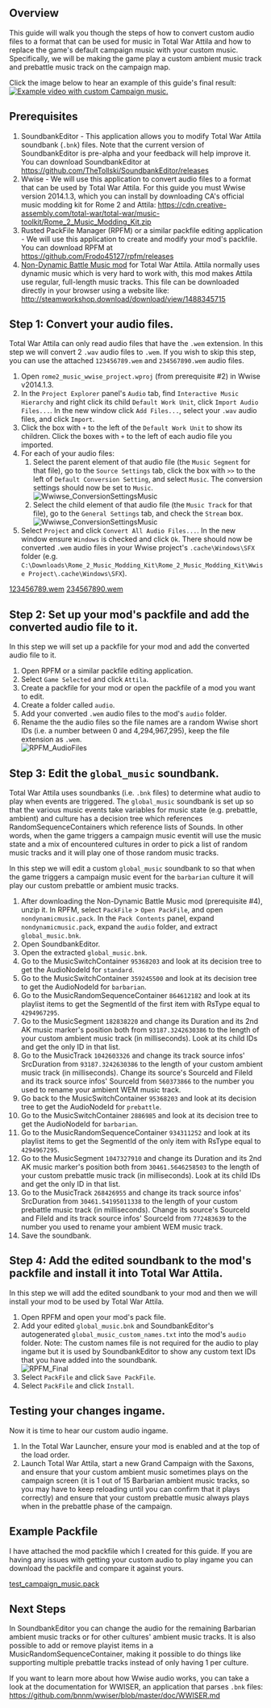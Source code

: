 ﻿## Overview
This guide will walk you though the steps of how to convert custom audio files to a format that can be used for music in Total War Attila and how to replace the game's default campaign music with your custom music. Specifically, we will be making the game play a custom ambient music track and prebattle music track on the campaign map.

Click the image below to hear an example of this guide's final result:  
[![Example video with custom Campaign music.](Campaign_Music_Resources/example.png)](Campaign_Music_Resources/example.mp4)


## Prerequisites
1. SoundbankEditor - This application allows you to modify Total War Attila soundbank (`.bnk`) files. Note that the current version of SoundbankEditor is pre-alpha and your feedback will help improve it. You can download SoundbankEditor at https://github.com/TheTollski/SoundbankEditor/releases
2. Wwise - We will use this application to convert audio files to a format that can be used by Total War Attila. For this guide you must Wwise version 2014.1.3, which you can install by downloading CA's official music modding kit for Rome 2 and Attila: https://cdn.creative-assembly.com/total-war/total-war/music-toolkit/Rome_2_Music_Modding_Kit.zip
3. Rusted PackFile Manager (RPFM) or a similar packfile editing application - We will use this application to create and modify your mod's packfile. You can download RPFM at https://github.com/Frodo45127/rpfm/releases
4. [Non-Dynamic Battle Music mod](https://steamcommunity.com/sharedfiles/filedetails/?id=1488345715) for Total War Attila. Attila normally uses dynamic music which is very hard to work with, this mod makes Attila use regular, full-length music tracks. This file can be downloaded directly in your browser using a website like: http://steamworkshop.download/download/view/1488345715

## Step 1: Convert your audio files.
Total War Attila can only read audio files that have the  `.wem` extension. In this step we will convert 2 `.wav` audio files to `.wem`. If you wish to skip this step, you can use the attached `123456789.wem` and `234567890.wem` audio files.

1. Open `rome2_music_wwise_project.wproj` (from prerequisite #2) in Wwise v2014.1.3.
2. In the `Project Explorer` panel's `Audio` tab, find `Interactive Music Hierarchy` and right click its child `Default Work Unit`, click `Import Audio Files...`. In the new window click `Add Files...`, select your `.wav` audio files, and click `Import`.
3. Click the box with `+` to the left of the `Default Work Unit` to show its children. Click the boxes with `+` to the left of each audio file you imported.
4. For each of your audio files:
    1. Select the parent element of that audio file (the `Music Segment` for that file), go to the `Source Settings` tab, click the box with `>>` to the left of `Default Conversion Setting`, and select `Music`. The conversion settings should now be set to `Music`.
    ![Wwiwse_ConversionSettingsMusic](Campaign_Music_Resources/Wwiwse_ConversionSettingsMusic.png)
    2. Select the child element of that audio file (the `Music Track` for that file), go to the `General Settings` tab, and check the `Stream` box.
    ![Wwiwse_ConversionSettingsMusic](Campaign_Music_Resources/Wwiwse_Stream.png)
5. Select `Project` and click `Convert All Audio Files...`. In the new window ensure `Windows` is checked and click `Ok`. There should now be converted `.wem` audio files in your Wwise project's `.cache\Windows\SFX` folder (e.g. `C:\Downloads\Rome_2_Music_Modding_Kit\Rome_2_Music_Modding_Kit\Wwise Project\.cache\Windows\SFX`).

[123456789.wem](Campaign_Music_Resources/123456789.wem)
[234567890.wem](Campaign_Music_Resources/234567890.wem)

## Step 2: Set up your mod's packfile and add the converted audio file to it.
In this step we will set up a packfile for your mod and add the converted audio file to it.

1. Open RPFM or a similar packfile editing application.
2. Select `Game Selected` and click `Attila`.
3. Create a packfile for your mod or open the packfile of a mod you want to edit.
4. Create a folder called `audio`.
5. Add your converted `.wem` audio files to the mod's `audio` folder.
6. Rename the the audio files so the file names are a random Wwise short IDs (i.e. a number between 0 and 4,294,967,295), keep the file extension as `.wem`.  
![RPFM_AudioFiles](Campaign_Music_Resources/RPFM_AudioFiles.png)

## Step 3: Edit the `global_music` soundbank.
Total War Attila uses soundbanks (i.e. `.bnk` files) to determine what audio to play when events are triggered. The `global_music` soundbank is set up so that the various music events take variables for music state (e.g. prebattle, ambient) and culture has a decision tree which references RandomSequenceContainers which reference lists of Sounds. In other words, when the game triggers a campaign music eventit will use the music state and a mix of encountered cultures in order to pick a list of random music tracks and it will play one of those random music tracks.

In this step we will edit a custom `global_music` soundbank to so that when the game triggers a campaign music event for the `barbarian` culture it will play our custom prebattle or ambient music tracks.

1. After downloading the Non-Dynamic Battle Music mod (prerequisite #4), unzip it. In RPFM, select `PackFile` > `Open PackFile`, and open `nondynamicmusic.pack`. In the `Pack Contents` panel, expand `nondynamicmusic.pack`, expand the `audio` folder, and extract `global_music.bnk`.  
2. Open SoundbankEditor.
3. Open the extracted `global_music.bnk`.
4. Go to the MusicSwitchContainer `95368203` and look at its decision tree to get the AudioNodeId for `standard`.  
5. Go to the MusicSwitchContainer `359245500` and look at its decision tree to get the AudioNodeId for `barbarian`.  
6. Go to the MusicRandomSequenceContainer `864612182` and look at its playlist items to get the SegmentId of the first item with RsType equal to `4294967295`.
7. Go to the MusicSegment `182838220` and change its Duration and its 2nd AK music marker's position both from `93187.3242630386` to the length of your custom ambient music track (in milliseconds). Look at its child IDs and get the only ID in that list.
8. Go to the MusicTrack `1042603326` and change its track source infos' SrcDuration from `93187.3242630386` to the length of your custom ambient music track (in milliseconds). Change its source's SourceId and FileId and its track source infos' SourceId from `560373866` to the number you used to rename your ambient WEM music track.
9. Go back to the MusicSwitchContainer `95368203` and look at its decision tree to get the AudioNodeId for `prebattle`.  
10. Go to the MusicSwitchContainer `2886985` and look at its decision tree to get the AudioNodeId for `barbarian`.  
11. Go to the MusicRandomSequenceContainer `934311252` and look at its playlist items to get the SegmentId of the only item with RsType equal to `4294967295`.
12. Go to the MusicSegment `1047327910` and change its Duration and its 2nd AK music marker's position both from `30461.5646258503` to the length of your custom prebattle music track (in milliseconds). Look at its child IDs and get the only ID in that list.
13. Go to the MusicTrack `268426955` and change its track source infos' SrcDuration from `30461.54195011338` to the length of your custom prebattle music track (in milliseconds). Change its source's SourceId and FileId and its track source infos' SourceId from `772483639` to the number you used to rename your ambient WEM music track.   
14. Save the soundbank.

## Step 4: Add the edited soundbank to the mod's packfile and install it into Total War Attila.
In this step we will add the edited soundbank to your mod and then we will install your mod to be used by Total War Attila.

1. Open RPFM and open your mod's pack file.
2. Add your edited `global_music.bnk` and SoundbankEditor's autogenerated `global_music_custom_names.txt` into the mod's `audio` folder. Note: The custom names file is not required for the audio to play ingame but it is used by SoundbankEditor to show any custom text IDs that you have added into the soundbank.  
![RPFM_Final](Campaign_Music_Resources/RPFM_Final.png)
3. Select `PackFile` and click `Save PackFile`.
4. Select `PackFile` and click `Install`.

## Testing your changes ingame.
Now it is time to hear our custom audio ingame.

1. In the Total War Launcher, ensure your mod is enabled and at the top of the load order.  
2. Launch Total War Attila, start a new Grand Campaign with the Saxons, and ensure that your custom ambient music sometimes plays on the campaign screen (it is 1 out of 15 Barbarian ambient music tracks, so you may have to keep reloading until you can confirm that it plays correctly) and ensure that your custom prebattle music always plays when in the prebattle phase of the campaign.

## Example Packfile

I have attached the mod packfile which I created for this guide. If you are having any issues with getting your custom audio to play ingame you can download the packfile and compare it against yours.

[test_campaign_music.pack](Campaign_Music_Resources/test_campaign_music.pack)

## Next Steps

In SoundbankEditor you can change the audio for the remaining Barbarian ambient music tracks or for other cultures' ambient music tracks. It is also possible to add or remove playist items in a MusicRandomSequenceContainer, making it possible to do things like supporting multiple prebattle tracks instead of only having 1 per culture.

If you want to learn more about how Wwise audio works, you can take a look at the documentation for WWISER, an application that parses `.bnk` files: https://github.com/bnnm/wwiser/blob/master/doc/WWISER.md